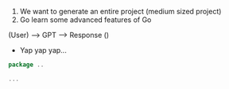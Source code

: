 1. We want to generate an entire project (medium sized project)
2. Go learn some advanced features of Go

(User) --> GPT --> Response ()

- Yap yap yap...
```go
package ..

```

```go
...

```